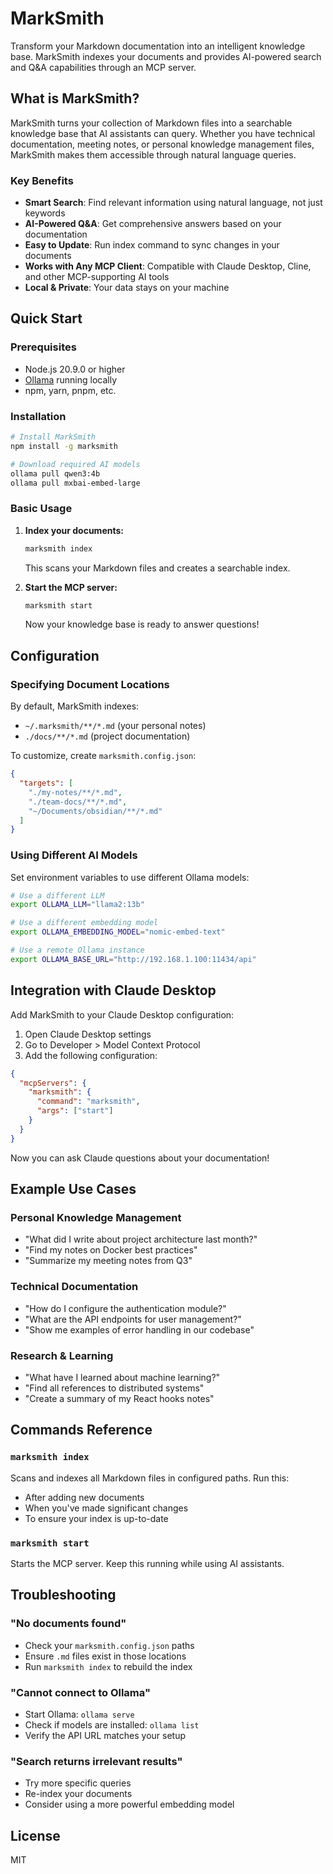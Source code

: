 # MarkSmith

Transform your Markdown documentation into an intelligent knowledge base. MarkSmith indexes your documents and provides AI-powered search and Q&A capabilities through an MCP server.

## What is MarkSmith?

MarkSmith turns your collection of Markdown files into a searchable knowledge base that AI assistants can query. Whether you have technical documentation, meeting notes, or personal knowledge management files, MarkSmith makes them accessible through natural language queries.

### Key Benefits

- **Smart Search**: Find relevant information using natural language, not just keywords
- **AI-Powered Q&A**: Get comprehensive answers based on your documentation
- **Easy to Update**: Run index command to sync changes in your documents
- **Works with Any MCP Client**: Compatible with Claude Desktop, Cline, and other MCP-supporting AI tools
- **Local & Private**: Your data stays on your machine

## Quick Start

### Prerequisites

- Node.js 20.9.0 or higher
- [Ollama](https://ollama.ai/) running locally
- npm, yarn, pnpm, etc.

### Installation

```bash
# Install MarkSmith
npm install -g marksmith

# Download required AI models
ollama pull qwen3:4b
ollama pull mxbai-embed-large
```

### Basic Usage

1. **Index your documents:**
   ```bash
   marksmith index
   ```
   This scans your Markdown files and creates a searchable index.

2. **Start the MCP server:**
   ```bash
   marksmith start
   ```
   Now your knowledge base is ready to answer questions!

## Configuration

### Specifying Document Locations

By default, MarkSmith indexes:
- `~/.marksmith/**/*.md` (your personal notes)
- `./docs/**/*.md` (project documentation)

To customize, create `marksmith.config.json`:

```json
{
  "targets": [
    "./my-notes/**/*.md",
    "./team-docs/**/*.md",
    "~/Documents/obsidian/**/*.md"
  ]
}
```

### Using Different AI Models

Set environment variables to use different Ollama models:

```bash
# Use a different LLM
export OLLAMA_LLM="llama2:13b"

# Use a different embedding model
export OLLAMA_EMBEDDING_MODEL="nomic-embed-text"

# Use a remote Ollama instance
export OLLAMA_BASE_URL="http://192.168.1.100:11434/api"
```

## Integration with Claude Desktop

Add MarkSmith to your Claude Desktop configuration:

1. Open Claude Desktop settings
2. Go to Developer > Model Context Protocol
3. Add the following configuration:

```json
{
  "mcpServers": {
    "marksmith": {
      "command": "marksmith",
      "args": ["start"]
    }
  }
}
```

Now you can ask Claude questions about your documentation!

## Example Use Cases

### Personal Knowledge Management
- "What did I write about project architecture last month?"
- "Find my notes on Docker best practices"
- "Summarize my meeting notes from Q3"

### Technical Documentation
- "How do I configure the authentication module?"
- "What are the API endpoints for user management?"
- "Show me examples of error handling in our codebase"

### Research & Learning
- "What have I learned about machine learning?"
- "Find all references to distributed systems"
- "Create a summary of my React hooks notes"

## Commands Reference

### `marksmith index`
Scans and indexes all Markdown files in configured paths. Run this:
- After adding new documents
- When you've made significant changes
- To ensure your index is up-to-date

### `marksmith start`
Starts the MCP server. Keep this running while using AI assistants.

## Troubleshooting

### "No documents found"
- Check your `marksmith.config.json` paths
- Ensure `.md` files exist in those locations
- Run `marksmith index` to rebuild the index

### "Cannot connect to Ollama"
- Start Ollama: `ollama serve`
- Check if models are installed: `ollama list`
- Verify the API URL matches your setup

### "Search returns irrelevant results"
- Try more specific queries
- Re-index your documents
- Consider using a more powerful embedding model

## License

MIT
